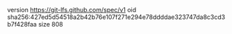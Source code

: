 version https://git-lfs.github.com/spec/v1
oid sha256:427ed5d54518a2b42b76e107f271e294e78ddddae323747da8c3cd3b7f428faa
size 808
